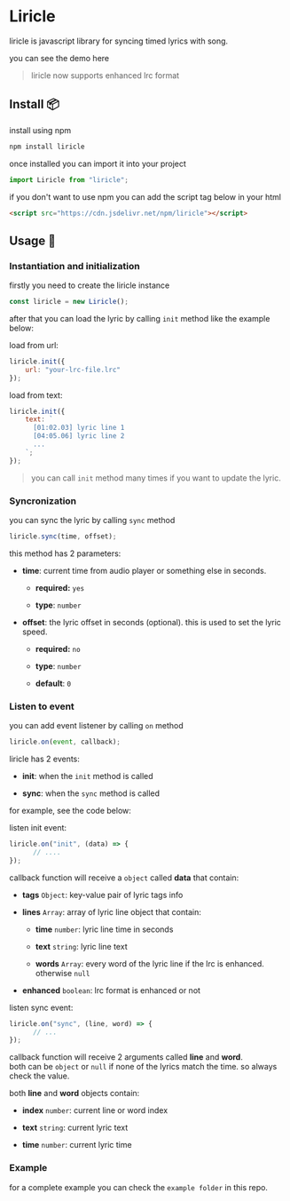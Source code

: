 # Liricle

liricle is javascript library for syncing timed lyrics with song. 

you can see the demo here

> liricle now supports enhanced lrc format

## Install 📦

install using npm

``` bash
npm install liricle
```

once installed you can import it into your project

``` javascript
import Liricle from "liricle";
```

if you don't want to use npm you can add the script tag below in your html

``` html
<script src="https://cdn.jsdelivr.net/npm/liricle"></script>
```

## Usage 🚀

### Instantiation and initialization

firstly you need to create the liricle instance

``` javascript
const liricle = new Liricle();
```

after that you can load the lyric by calling `init` method like the example below:

load from url:

```javascript
liricle.init({
    url: "your-lrc-file.lrc"
});
```

load from text:

```javascript
liricle.init({
    text: `
      [01:02.03] lyric line 1
      [04:05.06] lyric line 2
      ...
    `;
});
```

> you can call `init` method many times if you want to update the lyric.  

### Syncronization

you can sync the lyric by calling `sync` method

``` javascript
liricle.sync(time, offset);
```

this method has 2 parameters:

- **time**: current time from audio player or something else in seconds.

  - **required:** `yes`

  - **type**: `number` 

- **offset**: the lyric offset in seconds (optional). this is used to set the lyric speed.

  - **required:** `no`

  - **type**: `number`

  - **default**: `0`

### Listen to event

you can add event listener by calling `on` method

``` javascript
liricle.on(event, callback);
```

liricle has 2 events: 

- **init**: when the `init` method is called

- **sync**: when the `sync` method is called

for example, see the code below:

listen init event:

``` javascript
liricle.on("init", (data) => {
      // ....
});
```

callback function will receive a `object` called **data** that contain:

- **tags** `Object`: key-value pair of lyric tags info

- **lines** `Array`: array of lyric line object that contain:

  - **time** `number`: lyric line time in seconds

  - **text** `string`: lyric line text

  - **words** `Array`: every word of the lyric line if the lrc is enhanced. otherwise `null`

- **enhanced** `boolean`: lrc format is enhanced or not

listen sync event:

``` javascript
liricle.on("sync", (line, word) => {
      // ...
});
```

callback function will receive 2 arguments called **line** and **word**.  \
both can be `object` or `null` if none of the lyrics match the time. so always check the value.

both **line** and **word** objects contain:

- **index** `number`: current line or word index

- **text** `string`: current lyric text

- **time** `number`: current lyric time

### Example

for a complete example you can check the `example folder` in this repo.
